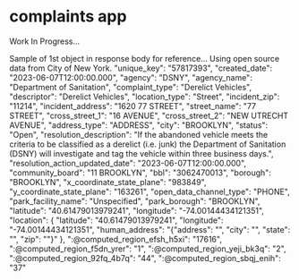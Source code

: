 # complaints app
Work In Progress...

Sample of 1st object in response body for reference...
Using open source data from City of New York.
    "unique_key": "57817393",
    "created_date": "2023-06-07T12:00:00.000",
    "agency": "DSNY",
    "agency_name": "Department of Sanitation",
    "complaint_type": "Derelict Vehicles",
    "descriptor": "Derelict Vehicles",
    "location_type": "Street",
    "incident_zip": "11214",
    "incident_address": "1620 77 STREET",
    "street_name": "77 STREET",
    "cross_street_1": "16 AVENUE",
    "cross_street_2": "NEW UTRECHT AVENUE",
    "address_type": "ADDRESS",
    "city": "BROOKLYN",
    "status": "Open",
    "resolution_description": "If the abandoned vehicle meets the criteria to be classified as a derelict (i.e. junk) the Department of Sanitation (DSNY) will investigate and tag the vehicle within three business days.",
    "resolution_action_updated_date": "2023-06-07T12:00:00.000",
    "community_board": "11 BROOKLYN",
    "bbl": "3062470013",
    "borough": "BROOKLYN",
    "x_coordinate_state_plane": "983849",
    "y_coordinate_state_plane": "163261",
    "open_data_channel_type": "PHONE",
    "park_facility_name": "Unspecified",
    "park_borough": "BROOKLYN",
    "latitude": "40.61479013979241",
    "longitude": "-74.00144434121351",
    "location": {
      "latitude": "40.61479013979241",
      "longitude": "-74.00144434121351",
      "human_address": "{\"address\": \"\", \"city\": \"\", \"state\": \"\", \"zip\": \"\"}"
    },
    ":@computed_region_efsh_h5xi": "17616",
    ":@computed_region_f5dn_yrer": "1",
    ":@computed_region_yeji_bk3q": "2",
    ":@computed_region_92fq_4b7q": "44",
    ":@computed_region_sbqj_enih": "37"
